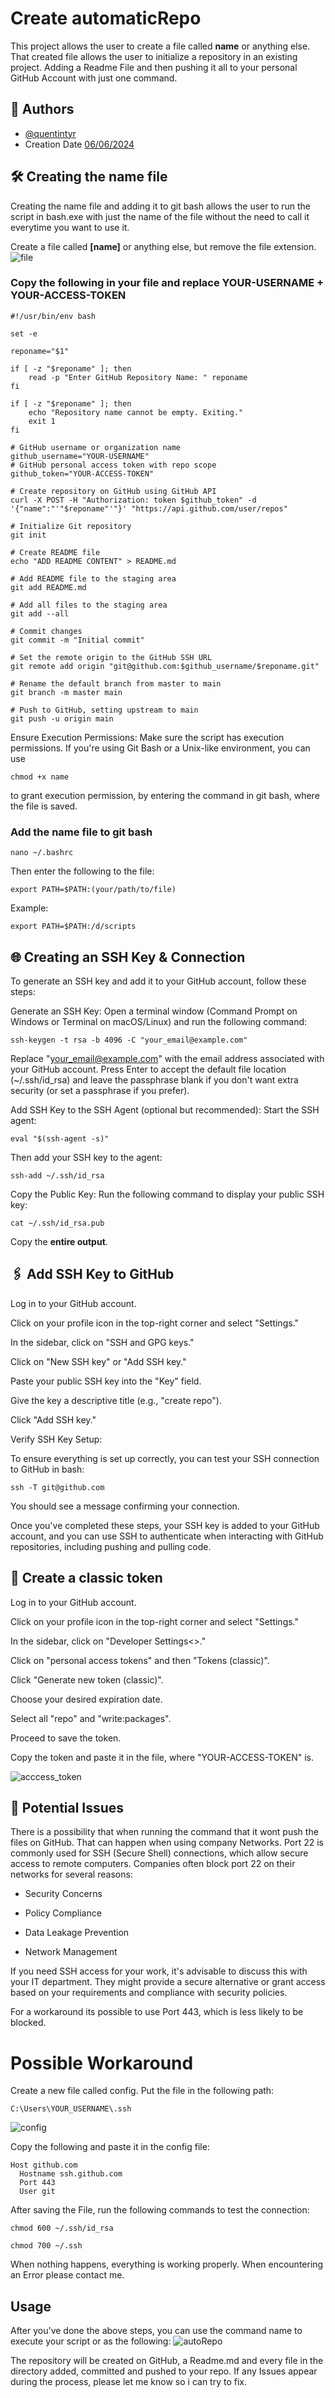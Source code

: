 
# Create automaticRepo
This project allows the user to create a file called **name** or anything else. That created file allows the user to initialize a repository in an existing project. Adding a Readme File and then pushing it all to your personal GitHub Account with just one command.


## 🗿 Authors

- [@quentintyr](https://www.github.com/quentintyr)
- Creation Date [06/06/2024](https://www.youtube.com/watch?v=dQw4w9WgXcQ)

## 🛠 Creating the name file
Creating the name file and adding it to git bash allows the user to run the script in bash.exe with just the name of the file without the need to call it everytime you want to use it.

Create a file called **[name]** or anything else, but remove the file extension.
![file](./images/file.png)
### Copy the following in your file and replace YOUR-USERNAME + YOUR-ACCESS-TOKEN
```
#!/usr/bin/env bash

set -e

reponame="$1"

if [ -z "$reponame" ]; then
    read -p "Enter GitHub Repository Name: " reponame
fi

if [ -z "$reponame" ]; then
    echo "Repository name cannot be empty. Exiting."
    exit 1
fi

# GitHub username or organization name
github_username="YOUR-USERNAME"
# GitHub personal access token with repo scope
github_token="YOUR-ACCESS-TOKEN"

# Create repository on GitHub using GitHub API
curl -X POST -H "Authorization: token $github_token" -d '{"name":"'"$reponame"'"}' "https://api.github.com/user/repos"

# Initialize Git repository
git init

# Create README file
echo "ADD README CONTENT" > README.md

# Add README file to the staging area
git add README.md

# Add all files to the staging area
git add --all

# Commit changes
git commit -m "Initial commit"

# Set the remote origin to the GitHub SSH URL
git remote add origin "git@github.com:$github_username/$reponame.git"

# Rename the default branch from master to main
git branch -m master main

# Push to GitHub, setting upstream to main
git push -u origin main
```

Ensure Execution Permissions:
Make sure the script has execution permissions. If you're using Git Bash or a Unix-like environment, you can use 
```
chmod +x name
```
to grant execution permission, by entering the command in git bash, where the file is saved.

### Add the name file to git bash
```
nano ~/.bashrc
```
Then enter the following to the file:
```
export PATH=$PATH:(your/path/to/file)
```
Example:
```
export PATH=$PATH:/d/scripts
```
## 🌐 Creating an SSH Key & Connection

To generate an SSH key and add it to your GitHub account, follow these steps:

Generate an SSH Key:
Open a terminal window (Command Prompt on Windows or Terminal on macOS/Linux) and run the following command:

```
ssh-keygen -t rsa -b 4096 -C "your_email@example.com"
```

Replace "your_email@example.com" with the email address associated with your GitHub account. Press Enter to accept the default file location (~/.ssh/id_rsa) and leave the passphrase blank if you don't want extra security (or set a passphrase if you prefer).

Add SSH Key to the SSH Agent (optional but recommended):
Start the SSH agent:
```
eval "$(ssh-agent -s)"
```
Then add your SSH key to the agent:

```
ssh-add ~/.ssh/id_rsa
```

Copy the Public Key:
Run the following command to display your public SSH key:
```
cat ~/.ssh/id_rsa.pub
```
Copy the **entire output**.

## 🖇️ Add SSH Key to GitHub

Log in to your GitHub account.

Click on your profile icon in the top-right corner and select "Settings."

In the sidebar, click on "SSH and GPG keys."

Click on "New SSH key" or "Add SSH key."

Paste your public SSH key into the "Key" field.

Give the key a descriptive title (e.g., "create repo").

Click "Add SSH key."

Verify SSH Key Setup:

To ensure everything is set up correctly, you can test your SSH connection to GitHub in bash:
```
ssh -T git@github.com
```
You should see a message confirming your connection.

Once you've completed these steps, your SSH key is added to your GitHub account, and you can use SSH to authenticate when interacting with GitHub repositories, including pushing and pulling code.


## 💎 Create a classic token
Log in to your GitHub account.

Click on your profile icon in the top-right corner and select "Settings."

In the sidebar, click on "Developer Settings<>."

Click on "personal access tokens" and then "Tokens (classic)".

Click "Generate new token (classic)".

Choose your desired expiration date.

Select all "repo" and "write:packages".

Proceed to save the token.

Copy the token and paste it in the file, where "YOUR-ACCESS-TOKEN" is.

![acccess_token](./images/access_token.png)


## 🚩 Potential Issues
There is a possibility that when running the command that it wont push the files on GitHub. That can happen when using company Networks. Port 22 is commonly used for SSH (Secure Shell) connections, which allow secure access to remote computers. Companies often block port 22 on their networks for several reasons:
- Security Concerns

- Policy Compliance

- Data Leakage Prevention

- Network Management

If you need SSH access for your work, it's advisable to discuss this with your IT department. They might provide a secure alternative or grant access based on your requirements and compliance with security policies.

For a workaround its possible to use Port 443, which is less likely to be blocked.

# Possible Workaround
Create a new file called config.
Put the file in the following path:
```
C:\Users\YOUR_USERNAME\.ssh
```
![config](./images/config.png)

Copy the following and paste it in the config file:
```
Host github.com
  Hostname ssh.github.com
  Port 443
  User git
```
After saving the File, run the following commands to test the connection:
```
chmod 600 ~/.ssh/id_rsa
```
```
chmod 700 ~/.ssh
```
When nothing happens, everything is working properly. When encountering an Error please contact me.

## Usage
After you've done the above steps, you can use the command name <reponame> to execute your script or as the following:
![autoRepo](./images/automaticRepo.png)

The repository will be created on GitHub, a Readme.md and every file in the directory added, committed and pushed to your repo.
If any Issues appear during the process, please let me know so i can try to fix.

